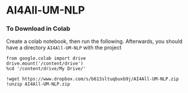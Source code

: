 # AI4All-UM-NLP

### To Download in Colab
Create a colab notebook, then run the following. Afterwards, you should have a directory `AI4All-UM-NLP` with the project
```
from google.colab import drive
drive.mount('/content/drive')
%cd '/content/drive/My Drive/'

!wget https://www.dropbox.com/s/b613sltuqbuxb9j/AI4All-UM-NLP.zip
!unzip AI4All-UM-NLP.zip
```
